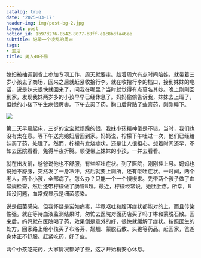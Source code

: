 ```yaml
---
catalog: true
date: '2025-03-17'
header-img: img/post-bg-2.jpg
layout: post
notion_id: 1b97d276-8542-8077-b8ff-e1c8bdfa46ee
subtitle: 记录一个凌乱的周末
tags:
- 生活
title: 男人40不易
---
```


媳妇被抽调到省上参加专项工作，周天就要走。趁着周六有点时间陪娃，就带着三岁小孩去了商场，回来之后就赶紧收拾行李。就在收拾行李的档口，接到妹妹的电话，说是妹夫很快就回来了，问我在哪里？当时就觉得有点莫名其妙。晚上刚刚回到家，发现我妹两岁多的小孩早早已经休息了。妈妈偷偷告诉我，妹妹去上班了，但她的小孩下午生病很厉害。下午去买了药，胸口后背贴了些膏药，刚刚睡下。


![](https://prod-files-secure.s3.us-west-2.amazonaws.com/5e11c35f-1dd6-416f-868e-8acb8013660f/642bf794-1914-4833-9208-a1e5018e1265/20250317174907.jpg?X-Amz-Algorithm=AWS4-HMAC-SHA256&X-Amz-Content-Sha256=UNSIGNED-PAYLOAD&X-Amz-Credential=ASIAZI2LB466VMD7JN3N%2F20250317%2Fus-west-2%2Fs3%2Faws4_request&X-Amz-Date=20250317T100618Z&X-Amz-Expires=3600&X-Amz-Security-Token=IQoJb3JpZ2luX2VjEOn%2F%2F%2F%2F%2F%2F%2F%2F%2F%2FwEaCXVzLXdlc3QtMiJIMEYCIQDcim0Zg1fCSK0Bl%2F%2BxO1SbOVX6KxPxvCqpncDTCWpBagIhAJgGjEbX%2F1HJCbJlT0bJlxCaBA%2FwEuLEM5k%2B8eT8i3E%2BKv8DCEIQABoMNjM3NDIzMTgzODA1IgyBTdmtxYRIurQ4GsEq3AOhui9efdiCyKnNlzD%2BDIKus9JK9vzXqDnUPVb88JpIfwD44wT9YR1QNAotkrGSQTpPenXuvXUMsiVJa6aDaE%2FsHCKav8gRyVpCglXNaewYyxap0Bih4wJrQ8kVWecZ6RHxt56f8VSN1ltuVFsv3aewBcYcQ0qnihAlT6Muc75JycXE%2Bt5XIV4nErZWQXowv3bhEIVTe9fF3WIf0VmI5j8OpxcQD7t5bZKFYpQrHN4aTB6tlP889u6lT8fZQa7AobHCeuFzxbRTI02fQgIITzts%2FprMzywKgy9z3Mh6Sjbt33%2FjPFW22VoxNA7dPiAd52igBABlmf6oxd8bN%2BkdMorFEs1%2BmX3nVkm2401jJm2KQ2yrccUTDp%2BIwfz0Wyjfq1XK89sbkwXIYypOiiXmqLSgsOocaqIGq69Oz4Di%2FLSBZR1wn5YIUSSG8iomN9RHOCSBsXLoIOAl7TmkaGd1N2yesH8dJsOXA584QWlI80aRU7gZK%2BpDCYFSyQojpNJzOmiZYaZwfBAOrVSzKPfb7qNuQ4ex%2FMjyoXv6Is0Q0XXgW00yTA8TaYoPP59asXU5FGTM%2B3vOn1XxXp%2FSOUcqLsusod8m6gMvK9BB2YdAFEhOl%2FOj0HlINBF4SbOl3DDfzN%2B%2BBjqkAfNunjCkQebYPuQ0XHjwSOPxVh%2BNDlCfD9YP361bsaLiN5M1TBUk7fV5tXJp0kaOSYuO0m0ZAZZDj%2BFR8fGkUuqoD7uREHYlSNm4eFxiSmT0foN9GONW5kZnLeEtp4cs73ywuozKV2qe%2BqUGwWpzrncBxPBTAxQQe15jQubr8QZI%2B2tVX3IHE0NEsY2jUsRDlOjTjX%2Fm2lb%2B%2FPgMKpaMUBPSdgxm&X-Amz-Signature=dd39216a3336efe8afb99b1cdf82c41db6f04e20c37aed6a92cae6fac14ea94c&X-Amz-SignedHeaders=host&x-id=GetObject)


第二天早晨起床，三岁的宝宝就烦躁的很，我妹小孩精神倒是不错。当时，我们也没有太在意。等下午送完媳妇后回到家。妈妈说，柠檬下午吐过一次，他们已经给娃买了药，处理了。然而，柠檬有发烧症状，还是让人很担心。想着时间还早，不如去医院看看，免得半夜折腾。顺便带上妹妹的小孩，一并去看看。





就在出发前，爸爸说他也不舒服，有些呕吐症状。到了医院，刚刚挂上号。妈妈也说她不舒服，突然发了一身冷汗，然后就要上厕所，还有呕吐症状。一时间，两个老人，两个小孩，全部病了。怎么办？只能一个一个慢慢来。先带两个孩子做了血常规检查，然后还带柠檬做了肠管B超。最近，柠檬经常说，她肚肚疼。所幸，B超没问题，血常规显示是细菌感染。





说是细菌感染，但我怀疑是诺如病毒，毕竟呕吐和腹泻症状都能对的上，而且传染性强。就在等待血液监测结果时，匆忙去医院对面药店买了吗丁啉和蒙脱石散。回来后，妈妈就在医院喝了药，效果倒是意外的好，很快就缓解了症状。按照医生的处方，回家路上给小孩买了布洛芬、翅翘、蒙脱石散、头孢等药品。赶回家，爸爸身体正不舒服。赶紧吃药，好了些。





两个小孩吃完药，大家情况都好了些，这才开始稍安心休息。